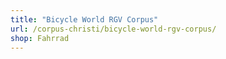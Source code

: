 ```yaml
---
title: "Bicycle World RGV Corpus"
url: /corpus-christi/bicycle-world-rgv-corpus/
shop: Fahrrad
---
```

